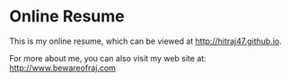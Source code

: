 Online Resume
==================

This is my online resume, which can be viewed at http://hitraj47.github.io.

For more about me, you can also visit my web site at: http://www.bewareofraj.com

